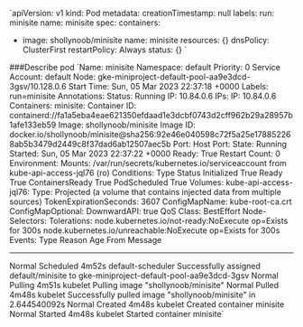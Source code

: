 `apiVersion: v1
kind: Pod
metadata:
  creationTimestamp: null
  labels:
    run: minisite
  name: minisite
spec:
  containers:
  - image: shollynoob/minisite
    name: minisite
    resources: {}
  dnsPolicy: ClusterFirst
  restartPolicy: Always
status: {}
`



###Describe pod
`Name:             minisite
Namespace:        default
Priority:         0
Service Account:  default
Node:             gke-miniproject-default-pool-aa9e3dcd-3gsv/10.128.0.6
Start Time:       Sun, 05 Mar 2023 22:37:18 +0000
Labels:           run=minisite
Annotations:      <none>
Status:           Running
IP:               10.84.0.6
IPs:
  IP:  10.84.0.6
Containers:
  minisite:
    Container ID:   containerd://fa1a5eba4eae621350efdaad1e3dcbf0743d2cff962b29a28957b1afe133eb59
    Image:          shollynoob/minisite
    Image ID:       docker.io/shollynoob/minisite@sha256:92e46e040598c72f5a25e178852268ab5b3479d2449c8f37dad6ab12507aec5b
    Port:           <none>
    Host Port:      <none>
    State:          Running
      Started:      Sun, 05 Mar 2023 22:37:22 +0000
    Ready:          True
    Restart Count:  0
    Environment:    <none>
    Mounts:
      /var/run/secrets/kubernetes.io/serviceaccount from kube-api-access-jql76 (ro)
Conditions:
  Type              Status
  Initialized       True
  Ready             True
  ContainersReady   True
  PodScheduled      True
Volumes:
  kube-api-access-jql76:
    Type:                    Projected (a volume that contains injected data from multiple sources)
    TokenExpirationSeconds:  3607
    ConfigMapName:           kube-root-ca.crt
    ConfigMapOptional:       <nil>
    DownwardAPI:             true
QoS Class:                   BestEffort
Node-Selectors:              <none>
Tolerations:                 node.kubernetes.io/not-ready:NoExecute op=Exists for 300s
                             node.kubernetes.io/unreachable:NoExecute op=Exists for 300s
Events:
  Type    Reason     Age    From               Message
  ----    ------     ----   ----               -------
  Normal  Scheduled  4m52s  default-scheduler  Successfully assigned default/minisite to gke-miniproject-default-pool-aa9e3dcd-3gsv
  Normal  Pulling    4m51s  kubelet            Pulling image "shollynoob/minisite"
  Normal  Pulled     4m48s  kubelet            Successfully pulled image "shollynoob/minisite" in 2.644540092s
  Normal  Created    4m48s  kubelet            Created container minisite
  Normal  Started    4m48s  kubelet            Started container minisite`
